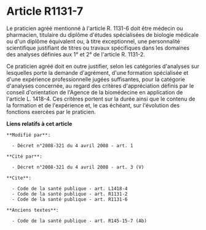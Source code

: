 # Article R1131-7

Le praticien agréé mentionné à l'article R. 1131-6 doit être médecin ou pharmacien, titulaire du diplôme d'études
spécialisées de biologie médicale ou d'un diplôme équivalent ou, à titre exceptionnel, une personnalité scientifique
justifiant de titres ou travaux spécifiques dans les domaines des analyses définies aux 1° et 2° de l'article R. 1131-2. 

Ce praticien agréé doit en outre justifier, selon les catégories d'analyses sur lesquelles porte la demande d'agrément, d'une
formation spécialisée et d'une expérience professionnelle jugées suffisantes, pour la catégorie d'analyses concernée, au
regard des critères d'appréciation définis par le conseil d'orientation de l'Agence de la biomédecine en application de
l'article L. 1418-4. Ces critères portent sur la durée ainsi que le contenu de la formation et de l'expérience et, le cas
échéant, sur l'évolution des fonctions exercées par le praticien.

**Liens relatifs à cet article**

	**Modifié par**:

	  - Décret n°2008-321 du 4 avril 2008 - art. 1

	**Cité par**:

	  - Décret n°2008-321 du 4 avril 2008 - art. 3 (V)

	**Cite**:

	  - Code de la santé publique - art. L1418-4
	  - Code de la santé publique - art. R1131-2
	  - Code de la santé publique - art. R1131-6

	**Anciens textes**:

	  - Code de la santé publique - art. R145-15-7 (Ab)
